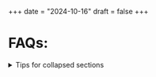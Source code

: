 +++
date = "2024-10-16"
draft = false
+++
<h1 id="faq">FAQs:</h1>

<details>

<summary>Tips for collapsed sections</summary>

### You can add a header

You can add text within a collapsed section. 
You can add an image or a code block, too.
   
   !["ffdd"](images/Spielfeld.png)
   
- Wie du die Bühnen und den Backstage-Bereich auslegst, wird [hier](../tutorials/#buehne) beschrieben
- Zum Seitenanfang kommst du [hier](#leg-die-karten-so-aus)
```ruby
   puts "Hello World"
```

</details>
